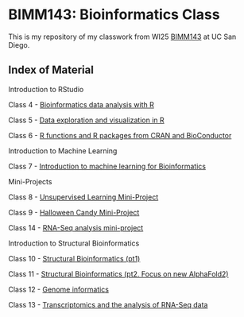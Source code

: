# BIMM143: Bioinformatics Class

This is my repository of my classwork from WI25 [BIMM143](https://bioboot.github.io/bimm143_W25/) at UC San Diego.

## Index of Material

Introduction to RStudio

Class 4 - [Bioinformatics data analysis with R](https://github.com/ruthcbarnes/BIMM143_GITHUB/blob/main/Class05/Class05.pdf)

Class 5 - [Data exploration and visualization in R](https://github.com/ruthcbarnes/BIMM143_GITHUB/blob/main/Class05/Class05.pdf)

Class 6 - [R functions and R packages from CRAN and BioConductor](https://github.com/ruthcbarnes/BIMM143_GITHUB/blob/main/Class06/Class06-R_functions.pdf)

Introduction to Machine Learning

Class 7 - [Introduction to machine learning for Bioinformatics](https://github.com/ruthcbarnes/BIMM143_GITHUB/blob/main/Class07/Class07.pdf)

Mini-Projects

Class 8 - [Unsupervised Learning Mini-Project](https://github.com/ruthcbarnes/BIMM143_GITHUB/blob/main/Class08/Class08.pdf)

Class 9 - [Halloween Candy Mini-Project](https://github.com/ruthcbarnes/BIMM143_GITHUB/blob/main/Class09/Class09.pdf)

Class 14 - [RNA-Seq analysis mini-project](https://github.com/ruthcbarnes/BIMM143_GITHUB/blob/main/Class%2014/Class14.pdf)

Introduction to Structural Bioinformatics

Class 10 - [Structural Bioinformatics (pt1)](https://github.com/ruthcbarnes/BIMM143_GITHUB/blob/main/Class10/Class10.pdf)

Class 11 - [Structural Bioinformatics (pt2. Focus on new AlphaFold2)](chrome-extension://efaidnbmnnnibpcajpcglclefindmkaj/https://production-gradescope-uploads.s3-us-west-2.amazonaws.com/uploads/pdf_attachment/file/193472129/Lab_Class11__AlphaFold__BARNES.pdf?X-Amz-Algorithm=AWS4-HMAC-SHA256&X-Amz-Credential=ASIAV45MPIOWR5IW6EVN%2F20250225%2Fus-west-2%2Fs3%2Faws4_request&X-Amz-Date=20250225T201432Z&X-Amz-Expires=10800&X-Amz-Security-Token=IQoJb3JpZ2luX2VjEBMaCXVzLXdlc3QtMiJHMEUCIEhGgTp3AHVkDJV47oQfJOGLWPvUYVn9C2oQyp7QJfUrAiEA0Zi4%2Fea9Di8W76Ttkhf0Y%2Bh2ul676COYOsSgILwuGzEqugUITBAAGgw0MDU2OTkyNDkwNjkiDJMmOfli%2F5BAxwT7%2BiqXBR6PxpnYyRZXMbpBK7DFc3jPRM5CCXTeNISGQigr9zJES9XV9jNC9AHhU%2F2OF2CG2tpMq%2BGZfO%2F52m61DjOpuBjmfOqbZMXL3pqU7TEfZHqXvuHGXttMr12IX7XkwkQeGL82pMsl2h2aLwCyvteRfaSyU1BxWYDZsPj9LaPDCmFBplXUdIArkULLEtiIsfWsSpw%2FfE82PCQSXfipZeDdqX08juFA1rbh8rBdprG6%2BgWX0KF4p4arUA5xWsdKR40LIAw%2F4ULjkhW3YbDw4RoW%2B4Ixnyd3thRw%2Fxd4xcjYp9yTNiKHE6CC73Jky9vMDTU0Cjl9m56DIoAQiKP2ojtKzPdIT%2F3mV%2BM9pnUFpUz%2BTSdcGOSVmeRDOwJWtbZsuhCgrWYDX8X06KDqbcKBsOFivRhkBgYq5Hf%2Fn8m3iYdnESen3SlydfqX4F8dQhAxsaaqjyr8BCadDPfz%2BVjCLE9cPlnQED43E01520fBxvRUc2HKwd8wj7b7A3%2FrujMf6YsYj3ha5gTvBg%2FwsM4RpT7CK1041dnC4FHPJw4BAmH1xbzaW6onLO2mTeZKRlau6lBApDAfjkHVhqQxMxFnw7NbRqAGMDgHuqwK1tBqDFK4wyH9VDgm6QQWCDhl0q%2B1hVO5VWR8%2BC%2BM056ygQnSpNjX8uAS1ylREWGwnJqgI6jQSkjR1vgRatZ0AulrKOO%2FFXN5UUHDOjrIV85oycKXDoL8unlDOteRQzamr%2FAHUu%2BQAe8Mcl9LfWbCl6JX5IVwcBtxK%2B8oLRQvJ7fhNJb4ApnKts8U%2BpLRTXqiwQKLvSP7SudJt6dSvtE7fgntNYABA02cGXdeFfjGz5Hg%2BDgt%2BrOiZkhCZMe3XkWGDjKF%2FT8ggV7FFSyM6An7%2BzD%2Brfi9BjqxASYnOwB7Zi4Zjl6c40QdHwERuWSXPB5Eu268MyZACJS%2FpDXCltEGpXgcmV%2Fu8L1e%2FJ1DrC%2BZ0ArM5%2BWSwq30TroO2%2BC%2FIp4sWmOt5o21IuQ4RvxSnnBaOWVMcfhcyBWDPHKjGRjA9OqXPP3OPLk%2B3QvJSzrkDfxfbpWfu5L1cpGvdpqERF7i1BkfJIjb0O0oambmSkKqapvmS8cv2qCkzZ9c8F9jaEjzwqxaO%2Bmax6jpsw%3D%3D&X-Amz-SignedHeaders=host&X-Amz-Signature=9bc05d77a3eec67aefb3b625d655871ec7072d33720753552f86c09ee524ab7c)

Class 12 - [Genome informatics](https://github.com/ruthcbarnes/BIMM143_GITHUB/blob/main/Class%2012/HW-Class12-.pdf)

Class 13 - [Transcriptomics and the analysis of RNA-Seq data](https://github.com/ruthcbarnes/BIMM143_GITHUB/blob/main/Class%2013/Class-13.pdf)





